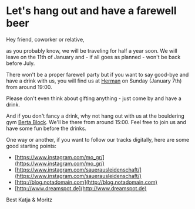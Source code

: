 # Let's hang out and have a farewell beer

Hey friend, coworker or relative,

as you probably know, we will be traveling for half a year soon. We will leave on the 11th of January and - if all goes as planned - won't be back before July.

There won't be a proper farewell party but if you want to say good-bye and have a drink with us, you will find us at [Herman](http://www.bravebelgians.be) on Sunday (January 7th) from around 19:00.

Please don't even think about gifting anything - just come by and have a drink.

And if you don't fancy a drink, why not hang out with us at the bouldering gym [Berta Block](http://bertablock.de). We'll be there from around 15:00. Feel free to join us and have some fun before the drinks.

One way or another, if you want to follow our tracks digitally, here are some good starting points:

- [https://www.instagram.com/mo_gr/](https://www.instagram.com/mo_gr/)
- [https://www.instagram.com/sauerausleidenschaft/](https://www.instagram.com/sauerausleidenschaft/)
- [http://blog.notadomain.com](http://blog.notadomain.com)
- [http://www.dreamspot.de](http://www.dreamspot.de)

Best
Katja & Moritz

